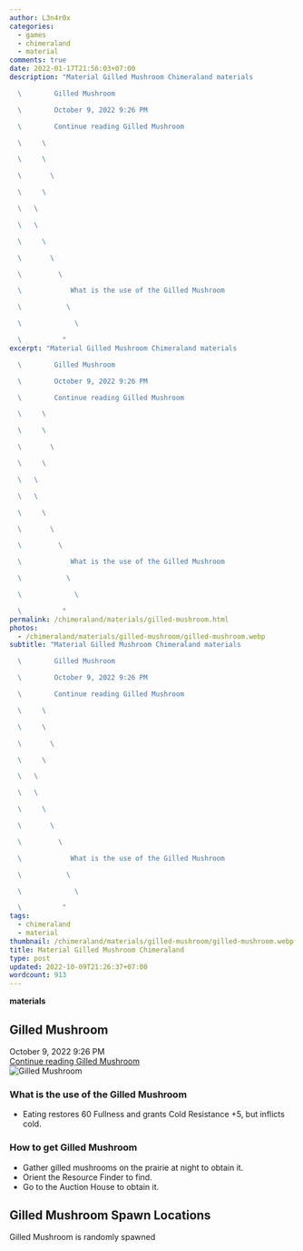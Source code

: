 ```yaml
---
author: L3n4r0x
categories:
  - games
  - chimeraland
  - material
comments: true
date: 2022-01-17T21:56:03+07:00
description: "Material Gilled Mushroom Chimeraland materials

  \        Gilled Mushroom

  \        October 9, 2022 9:26 PM

  \        Continue reading Gilled Mushroom

  \     \ 

  \     \ 

  \       \ 

  \     \ 

  \   \ 

  \   \ 

  \     \ 

  \       \ 

  \         \ 

  \            What is the use of the Gilled Mushroom

  \           \ 

  \             \ 

  \          "
excerpt: "Material Gilled Mushroom Chimeraland materials

  \        Gilled Mushroom

  \        October 9, 2022 9:26 PM

  \        Continue reading Gilled Mushroom

  \     \ 

  \     \ 

  \       \ 

  \     \ 

  \   \ 

  \   \ 

  \     \ 

  \       \ 

  \         \ 

  \            What is the use of the Gilled Mushroom

  \           \ 

  \             \ 

  \          "
permalink: /chimeraland/materials/gilled-mushroom.html
photos:
  - /chimeraland/materials/gilled-mushroom/gilled-mushroom.webp
subtitle: "Material Gilled Mushroom Chimeraland materials

  \        Gilled Mushroom

  \        October 9, 2022 9:26 PM

  \        Continue reading Gilled Mushroom

  \     \ 

  \     \ 

  \       \ 

  \     \ 

  \   \ 

  \   \ 

  \     \ 

  \       \ 

  \         \ 

  \            What is the use of the Gilled Mushroom

  \           \ 

  \             \ 

  \          "
tags:
  - chimeraland
  - material
thumbnail: /chimeraland/materials/gilled-mushroom/gilled-mushroom.webp
title: Material Gilled Mushroom Chimeraland
type: post
updated: 2022-10-09T21:26:37+07:00
wordcount: 913
---
```


<link
  rel="stylesheet"
  href="https://rawcdn.githack.com/dimaslanjaka/Web-Manajemen/870a349/css/bootstrap-5-3-0-alpha3-wrapper.css"
/>
<section id="bootstrap-wrapper">
  <div data-bs-theme="dark">
    <div
      class="row g-0 border rounded overflow-hidden flex-md-row mb-4 shadow-sm position-relative bg-dark text-light"
    >
      <div class="col p-4 d-flex flex-column position-static">
        <strong class="d-inline-block mb-2 text-success">materials</strong>
        <h2 class="mb-0">Gilled Mushroom</h2>
        <div class="mb-1 text-muted">October 9, 2022 9:26 PM</div>
        <a
          href="/chimeraland/materials/gilled-mushroom.html"
          class="stretched-link d-none text-primary"
          >Continue reading Gilled Mushroom</a
        >
      </div>
      <div class="col-auto d-none d-md-block d-lg-block">
        <img
          src="https://www.webmanajemen.com/chimeraland/materials/gilled-mushroom/gilled-mushroom.webp"
          alt="Gilled Mushroom"
        />
      </div>
    </div>
    <div class="row">
      <div class="col-lg-6 col-12 mb-2">
        <div class="card">
          <div class="card-body">
            <h3 class="card-title">What is the use of the Gilled Mushroom</h3>
            <div class="card-text">
              <ul>
                <li>
                  Eating restores 60 Fullness and grants Cold Resistance +5, but
                  inflicts cold.
                </li>
              </ul>
            </div>
          </div>
        </div>
      </div>
      <div class="col-lg-6 col-12 mb-2">
        <div class="card">
          <div class="card-body">
            <h3 class="card-title">How to get Gilled Mushroom</h3>
            <div class="card-text">
              <ul>
                <li>
                  Gather gilled mushrooms on the prairie at night to obtain it.
                </li>
                <li>Orient the Resource Finder to find.</li>
                <li>Go to the Auction House to obtain it.</li>
              </ul>
            </div>
          </div>
        </div>
      </div>
      <div class="col-12 mb-2">
        <h2>Gilled Mushroom Spawn Locations</h2>
        <p>Gilled Mushroom is randomly spawned</p>
      </div>
    </div>
  </div>
</section>